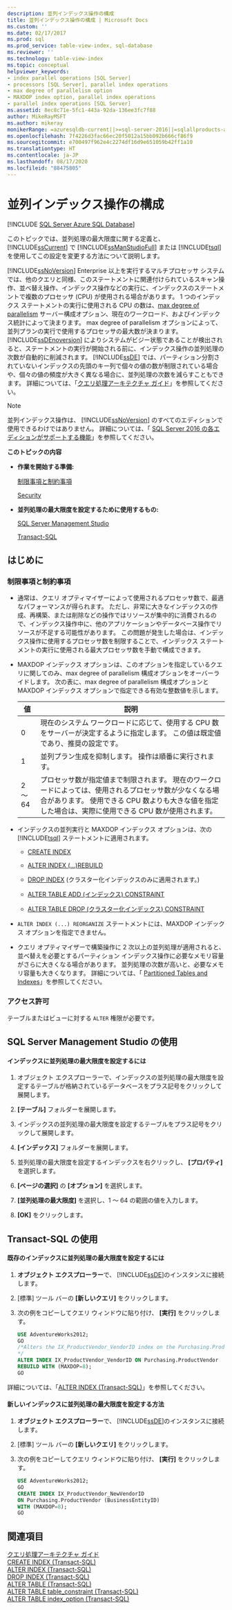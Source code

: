 ```yaml
---
description: 並列インデックス操作の構成
title: 並列インデックス操作の構成 | Microsoft Docs
ms.custom: ''
ms.date: 02/17/2017
ms.prod: sql
ms.prod_service: table-view-index, sql-database
ms.reviewer: ''
ms.technology: table-view-index
ms.topic: conceptual
helpviewer_keywords:
- index parallel operations [SQL Server]
- processors [SQL Server], parallel index operations
- max degree of parallelism option
- MAXDOP index option, parallel index operations
- parallel index operations [SQL Server]
ms.assetid: 8ec8c71e-5fc1-443a-92da-136ee3fc7f88
author: MikeRayMSFT
ms.author: mikeray
monikerRange: =azuresqldb-current||>=sql-server-2016||=sqlallproducts-allversions||>=sql-server-linux-2017||=azuresqldb-mi-current
ms.openlocfilehash: 7f4226d3fac66ec20f5012a15bb092b666cf86f9
ms.sourcegitcommit: e700497f962e4c2274df16d9e651059b42ff1a10
ms.translationtype: HT
ms.contentlocale: ja-JP
ms.lasthandoff: 08/17/2020
ms.locfileid: "88475805"
---
```

# <a name="configure-parallel-index-operations"></a>並列インデックス操作の構成
[!INCLUDE [SQL Server Azure SQL Database](../../includes/applies-to-version/sql-asdb.md)]

このトピックでは、並列処理の最大限度に関する定義と、 [!INCLUDE[ssCurrent](../../includes/sscurrent-md.md)] で [!INCLUDE[ssManStudioFull](../../includes/ssmanstudiofull-md.md)] または [!INCLUDE[tsql](../../includes/tsql-md.md)]を使用してこの設定を変更する方法について説明します。 

[!INCLUDE[ssNoVersion](../../includes/ssnoversion-md.md)] Enterprise 以上を実行するマルチプロセッサ システムでは、他のクエリと同様、このステートメントに関連付けられているスキャン操作、並べ替え操作、インデックス操作などの実行に、インデックスのステートメントで複数のプロセッサ (CPU) が使用される場合があります。 1 つのインデックス ステートメントの実行に使用される CPU の数は、[max degree of parallelism](../../database-engine/configure-windows/configure-the-max-degree-of-parallelism-server-configuration-option.md) サーバー構成オプション、現在のワークロード、およびインデックス統計によって決まります。 max degree of parallelism オプションによって、並列プランの実行で使用するプロセッサの最大数が決まります。 [!INCLUDE[ssDEnoversion](../../includes/ssdenoversion-md.md)] によりシステムがビジー状態であることが検出されると、ステートメントの実行が開始される前に、インデックス操作の並列処理の次数が自動的に削減されます。 [!INCLUDE[ssDE](../../includes/ssde-md.md)] では、パーティション分割されていないインデックスの先頭のキー列で個々の値の数が制限されている場合や、個々の値の頻度が大きく異なる場合に、並列処理の次数を減らすこともできます。 詳細については、「[クエリ処理アーキテクチャ ガイド](../../relational-databases/query-processing-architecture-guide.md#parallel-query-processing)」を参照してください。 
  
> [!NOTE]  
> 並列インデックス操作は、 [!INCLUDE[ssNoVersion](../../includes/ssnoversion-md.md)] のすべてのエディションで使用できるわけではありません。 詳細については、「 [SQL Server 2016 の各エディションがサポートする機能](../../sql-server/editions-and-components-of-sql-server-2016.md)」を参照してください。  
  
 **このトピックの内容**  
  
-   **作業を開始する準備:**  
  
     [制限事項と制約事項](#Restrictions)  
  
     [Security](#Security)  
  
-   **並列処理の最大限度を設定するために使用するもの:**  
  
     [SQL Server Management Studio](#SSMSProcedure)  
  
     [Transact-SQL](#TsqlProcedure)  
  
##  <a name="before-you-begin"></a><a name="BeforeYouBegin"></a> はじめに  
  
###  <a name="limitations-and-restrictions"></a><a name="Restrictions"></a> 制限事項と制約事項  
  
-   通常は、クエリ オプティマイザーによって使用されるプロセッサ数で、最適なパフォーマンスが得られます。 ただし、非常に大きなインデックスの作成、再構築、または削除などの操作ではリソースが集中的に消費されるので、インデックス操作中に、他のアプリケーションやデータベース操作でリソースが不足する可能性があります。 この問題が発生した場合は、インデックス操作に使用するプロセッサ数を制限することで、インデックス ステートメントの実行に使用される最大プロセッサ数を手動で構成できます。  
  
-   MAXDOP インデックス オプションは、このオプションを指定しているクエリに関してのみ、max degree of parallelism 構成オプションをオーバーライドします。 次の表に、max degree of parallelism 構成オプションと MAXDOP インデックス オプションで指定できる有効な整数値を示します。  
  
    |値|説明|  
    |-----------|-----------------|  
    |0|現在のシステム ワークロードに応じて、使用する CPU 数をサーバーが決定するように指定します。 この値は既定値であり、推奨の設定です。|  
    |1|並列プラン生成を抑制します。 操作は順番に実行されます。|  
    |2 ～ 64|プロセッサ数が指定値まで制限されます。 現在のワークロードによっては、使用されるプロセッサ数が少なくなる場合があります。 使用できる CPU 数よりも大きな値を指定した場合は、実際に使用できる CPU 数が使用されます。|  
  
-   インデックスの並列実行と MAXDOP インデックス オプションは、次の [!INCLUDE[tsql](../../includes/tsql-md.md)] ステートメントに適用されます。  
  
    -   [CREATE INDEX](../../t-sql/statements/create-index-transact-sql.md)  
  
    -   [ALTER INDEX (...)REBUILD](../../t-sql/statements/alter-index-transact-sql.md)  
  
    -   [DROP INDEX](../../t-sql/statements/drop-index-transact-sql.md) (クラスター化インデックスのみに適用されます。)  
  
    -   [ALTER TABLE ADD (インデックス) CONSTRAINT](../../t-sql/statements/alter-table-table-constraint-transact-sql.md) 
  
    -   [ALTER TABLE DROP (クラスター化インデックス) CONSTRAINT](../../t-sql/statements/alter-table-table-constraint-transact-sql.md)   
  
-   `ALTER INDEX (...) REORGANIZE` ステートメントには、MAXDOP インデックス オプションを指定できません。  
  
-   クエリ オプティマイザーで構築操作に 2 次以上の並列処理が適用されると、並べ替えを必要とするパーティション インデックス操作に必要なメモリ容量がさらに大きくなる場合があります。 並列処理の次数が高いと、必要なメモリ容量も大きくなります。 詳細については、「 [Partitioned Tables and Indexes](../../relational-databases/partitions/partitioned-tables-and-indexes.md)」を参照してください。  
  
###  <a name="permissions"></a><a name="Security"></a> <a name="Permissions"></a> アクセス許可  
 テーブルまたはビューに対する `ALTER` 権限が必要です。  
  
##  <a name="using-sql-server-management-studio"></a><a name="SSMSProcedure"></a> SQL Server Management Studio の使用  
  
#### <a name="to-set-max-degree-of-parallelism-on-an-index"></a>インデックスに並列処理の最大限度を設定するには  
  
1.  オブジェクト エクスプローラーで、インデックスの並列処理の最大限度を設定するテーブルが格納されているデータベースをプラス記号をクリックして展開します。  
  
2.  **[テーブル]** フォルダーを展開します。  
  
3.  インデックスの並列処理の最大限度を設定するテーブルをプラス記号をクリックして展開します。  
  
4.  **[インデックス]** フォルダーを展開します。  
  
5.  並列処理の最大限度を設定するインデックスを右クリックし、 **[プロパティ]** を選択します。  
  
6.  **[ページの選択]** の **[オプション]** を選択します。  
  
7.  **[並列処理の最大限度]** を選択し、1 ～ 64 の範囲の値を入力します。  
  
8.  **[OK]** をクリックします。  

##  <a name="using-transact-sql"></a><a name="TsqlProcedure"></a> Transact-SQL の使用  
  
#### <a name="to-set-max-degree-of-parallelism-on-an-existing-index"></a>既存のインデックスに並列処理の最大限度を設定するには  
  
1.  **オブジェクト エクスプローラー**で、 [!INCLUDE[ssDE](../../includes/ssde-md.md)]のインスタンスに接続します。  
  
2.  [標準] ツール バーの **[新しいクエリ]** をクリックします。  
  
3.  次の例をコピーしてクエリ ウィンドウに貼り付け、 **[実行]** をクリックします。  
  
    ```sql  
    USE AdventureWorks2012;   
    GO  
    /*Alters the IX_ProductVendor_VendorID index on the Purchasing.ProductVendor table so that, if the server has eight or more processors, the Database Engine will limit the execution of the index operation to eight or fewer processors.  
    */  
    ALTER INDEX IX_ProductVendor_VendorID ON Purchasing.ProductVendor  
    REBUILD WITH (MAXDOP=8);   
    GO  
    ```  
  
 詳細については、「[ALTER INDEX &#40;Transact-SQL&#41;](../../t-sql/statements/alter-index-transact-sql.md)」を参照してください。  
  
#### <a name="set-max-degree-of-parallelism-on-a-new-index"></a>新しいインデックスに並列処理の最大限度を設定する方法  
  
1.  **オブジェクト エクスプローラー**で、 [!INCLUDE[ssDE](../../includes/ssde-md.md)]のインスタンスに接続します。  
  
2.  [標準] ツール バーの **[新しいクエリ]** をクリックします。  
  
3.  次の例をコピーしてクエリ ウィンドウに貼り付け、 **[実行]** をクリックします。  
  
    ```sql  
    USE AdventureWorks2012;  
    GO  
    CREATE INDEX IX_ProductVendor_NewVendorID   
    ON Purchasing.ProductVendor (BusinessEntityID)  
    WITH (MAXDOP=8);  
    GO  
    ```  
 
## <a name="see-also"></a>関連項目
[クエリ処理アーキテクチャ ガイド](../../relational-databases/query-processing-architecture-guide.md#parallel-query-processing)    
[CREATE INDEX &#40;Transact-SQL&#41;](../../t-sql/statements/create-index-transact-sql.md)     
[ALTER INDEX &#40;Transact-SQL&#41;](../../t-sql/statements/alter-index-transact-sql.md)     
[DROP INDEX &#40;Transact-SQL&#41;](../../t-sql/statements/drop-index-transact-sql.md)      
[ALTER TABLE &#40;Transact-SQL&#41;](../../t-sql/statements/alter-table-transact-sql.md)      
[ALTER TABLE table_constraint &#40;Transact-SQL&#41;](../../t-sql/statements/alter-table-table-constraint-transact-sql.md)       
[ALTER TABLE index_option &#40;Transact-SQL&#41;](../../t-sql/statements/alter-table-index-option-transact-sql.md)    
